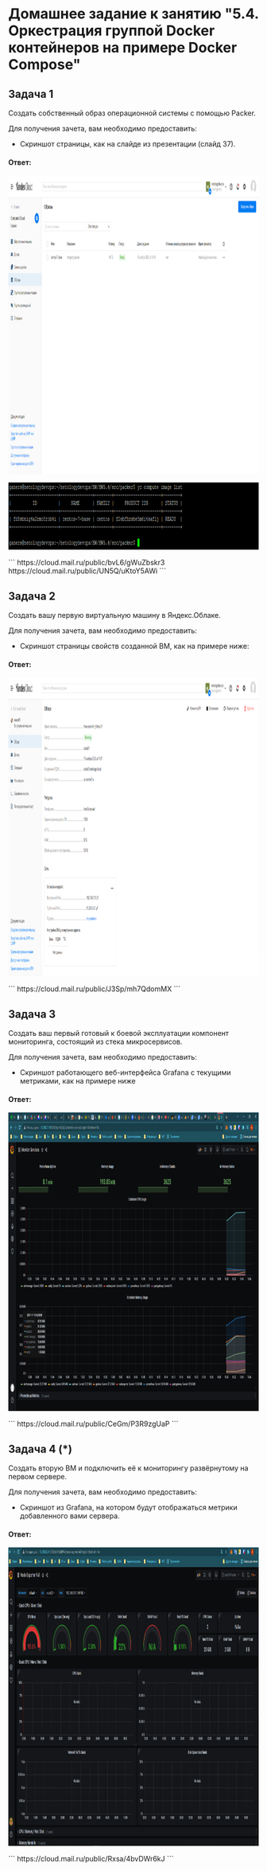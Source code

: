 # Домашнее задание к занятию "5.4. Оркестрация группой Docker контейнеров на примере Docker Compose"

## Задача 1

Создать собственный образ операционной системы с помощью Packer.

Для получения зачета, вам необходимо предоставить:
- Скриншот страницы, как на слайде из презентации (слайд 37).

#### Ответ:
<p align="center">
  <img width="1200" height="600" src="./img/HW5.4/yandex.cloud.image.list.PNG">
</p>
<p align="center">
  <img width="937" height="135" src="./img/HW5.4/yc_compute_image_list.PNG">
</p>
```
https://cloud.mail.ru/public/bvL6/gWuZbskr3
https://cloud.mail.ru/public/UN5Q/uKtoY5AWi
```

## Задача 2

Создать вашу первую виртуальную машину в Яндекс.Облаке.

Для получения зачета, вам необходимо предоставить:
- Скриншот страницы свойств созданной ВМ, как на примере ниже:

#### Ответ:
<p align="center">
  <img width="1200" height="600" src="./img/HW5.4/yandex.cloud.vm.PNG">
</p>
```
https://cloud.mail.ru/public/J3Sp/mh7QdomMX
```

## Задача 3

Создать ваш первый готовый к боевой эксплуатации компонент мониторинга, состоящий из стека микросервисов.

Для получения зачета, вам необходимо предоставить:
- Скриншот работающего веб-интерфейса Grafana с текущими метриками, как на примере ниже

#### Ответ:
<p align="center">
  <img width="1200" height="600" src="./img/HW5.4/yc_monitor_services.PNG">
</p>
```
https://cloud.mail.ru/public/CeGm/P3R9zgUaP
```

## Задача 4 (*)

Создать вторую ВМ и подключить её к мониторингу развёрнутому на первом сервере.

Для получения зачета, вам необходимо предоставить:
- Скриншот из Grafana, на котором будут отображаться метрики добавленного вами сервера.

#### Ответ:
<p align="center">
  <img width="1200" height="600" src="./img/HW5.4/node02_grafana.PNG">
</p>
```
https://cloud.mail.ru/public/Rxsa/4bvDWr6kJ
```
